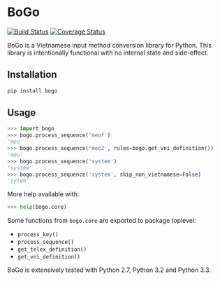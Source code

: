 BoGo
====

[![Build Status](https://travis-ci.org/BoGoEngine/bogo-python.svg?branch=master)](https://travis-ci.org/BoGoEngine/bogo-python)
[![Coverage Status](https://coveralls.io/repos/BoGoEngine/bogo-python/badge.png?branch=master)](https://coveralls.io/r/BoGoEngine/bogo-python?branch=master)

BoGo is a Vietnamese input method conversion library for Python. This library
is intentionally functional with no internal state and side-effect.

Installation
------------

```bash
pip install bogo
```

Usage
-----

```python
>>> import bogo
>>> bogo.process_sequence('meof')
'mèo'
>>> bogo.process_sequence('meo2', rules=bogo.get_vni_definition())
'mèo'
>>> bogo.process_sequence('system')
'system'
>>> bogo.process_sequence('system', skip_non_vietnamese=False)
'sýtem'
```

More help available with:

```python
>>> help(bogo.core)
```

Some functions from `bogo.core` are exported to package toplevel:

- `process_key()`
- `process_sequence()`
- `get_telex_definition()`
- `get_vni_definition()`

BoGo is extensively tested with Python 2.7, Python 3.2 and Python 3.3.
